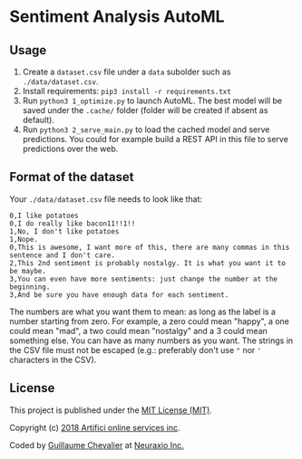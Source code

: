 
# Sentiment Analysis AutoML

## Usage

1. Create a `dataset.csv` file under a `data` subolder such as `./data/dataset.csv`.
2. Install requirements: `pip3 install -r requirements.txt`
3. Run `python3 1_optimize.py` to launch AutoML. The best model will be saved under the `.cache/` folder (folder will be created if absent as default).
4. Run `python3 2_serve_main.py` to load the cached model and serve predictions. You could for example build a REST API in this file to serve predictions over the web.

## Format of the dataset

Your `./data/dataset.csv` file needs to look like that:

```
0,I like potatoes
0,I do really like bacon11!!1!!
1,No, I don't like potatoes
1,Nope.
0,This is awesome, I want more of this, there are many commas in this sentence and I don't care.
2,This 2nd sentiment is probably nostalgy. It is what you want it to be maybe.
3,You can even have more sentiments: just change the number at the beginning.
3,And be sure you have enough data for each sentiment.
```

The numbers are what you want them to mean: as long as the label is a number starting from zero. For example, a zero could mean "happy", a one could mean "mad", a two could mean "nostalgy" and a 3 could mean something else. You can have as many numbers as you want. The strings in the CSV file must not be escaped (e.g.: preferably don't use `"` nor `'` characters in the CSV).

## License

This project is published under the [MIT License (MIT)](LICENSE).

Copyright (c) [2018 Artifici online services inc](https://github.com/ArtificiAI).

Coded by [Guillaume Chevalier](https://github.com/guillaume-chevalier) at [Neuraxio Inc.](https://github.com/Neuraxio)
